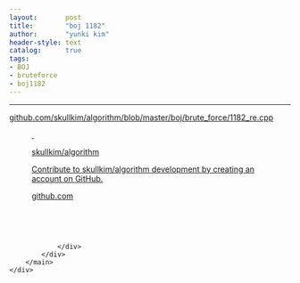 ```yaml
---
layout:       post
title:        "boj 1182"
author:       "yunki kim"
header-style: text
catalog:      true
tags: 
- BOJ
- bruteforce
- boj1182
---
```


<head></head>
<body id="tt-body-page" class="">
<div id="wrap" class="wrap-right">
    <div id="container">
        <main class="main ">
            <div class="area-main">
                <div class="area-view">
                    <div class="article-header"></div>
                    <hr>
                    <div class="article-view">
                        <div class="contents_style">
                            <p><a href="https://github.com/skullkim/algorithm/blob/master/boj/brute_force/1182_re.cpp" target="_blank" rel="noopener">github.com/skullkim/algorithm/blob/master/boj/brute_force/1182_re.cpp</a></p>
<figure id="og_1614239158969" contenteditable="false" data-ke-type="opengraph" data-og-type="object" data-og-title="skullkim/algorithm" data-og-description="Contribute to skullkim/algorithm development by creating an account on GitHub." data-og-host="github.com" data-og-source-url="https://github.com/skullkim/algorithm/blob/master/boj/brute_force/1182_re.cpp" data-og-url="https://github.com/skullkim/algorithm" data-og-image="https://scrap.kakaocdn.net/dn/qJRu3/hyJn87zryl/OH5a2ETvq461Kr1XxivQ81/img.jpg?width=400&amp;height=400&amp;face=0_0_400_400"><a href="https://github.com/skullkim/algorithm/blob/master/boj/brute_force/1182_re.cpp" target="_blank" rel="noopener" data-source-url="https://github.com/skullkim/algorithm/blob/master/boj/brute_force/1182_re.cpp">
<div class="og-image" style="background-image: url('https://scrap.kakaocdn.net/dn/qJRu3/hyJn87zryl/OH5a2ETvq461Kr1XxivQ81/img.jpg?width=400&amp;height=400&amp;face=0_0_400_400');">&nbsp;</div>
<div class="og-text">
<p class="og-title">skullkim/algorithm</p>
<p class="og-desc">Contribute to skullkim/algorithm development by creating an account on GitHub.</p>
<p class="og-host">github.com</p>
</div>
</a></figure>
<p>&nbsp;</p>
                        </div>
                        <br>
                        <div class="tags"></div>
                    </div>
                    
                </div>
            </div>
        </main>
    </div>
</div>


</body>